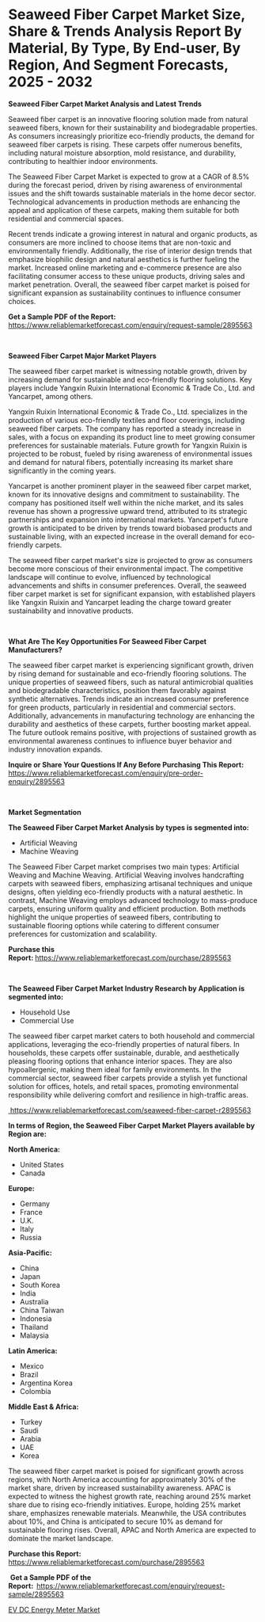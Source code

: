 <p><h1>Seaweed Fiber Carpet Market Size, Share & Trends Analysis Report By Material, By Type, By End-user, By Region, And Segment Forecasts, 2025 - 2032</h1></p><p><strong>Seaweed Fiber Carpet Market Analysis and Latest Trends</strong></p>
<p><p>Seaweed fiber carpet is an innovative flooring solution made from natural seaweed fibers, known for their sustainability and biodegradable properties. As consumers increasingly prioritize eco-friendly products, the demand for seaweed fiber carpets is rising. These carpets offer numerous benefits, including natural moisture absorption, mold resistance, and durability, contributing to healthier indoor environments.</p><p>The Seaweed Fiber Carpet Market is expected to grow at a CAGR of 8.5% during the forecast period, driven by rising awareness of environmental issues and the shift towards sustainable materials in the home decor sector. Technological advancements in production methods are enhancing the appeal and application of these carpets, making them suitable for both residential and commercial spaces.</p><p>Recent trends indicate a growing interest in natural and organic products, as consumers are more inclined to choose items that are non-toxic and environmentally friendly. Additionally, the rise of interior design trends that emphasize biophilic design and natural aesthetics is further fueling the market. Increased online marketing and e-commerce presence are also facilitating consumer access to these unique products, driving sales and market penetration. Overall, the seaweed fiber carpet market is poised for significant expansion as sustainability continues to influence consumer choices.</p></p>
<p><strong>Get a Sample PDF of the Report:&nbsp;</strong> <a href="https://www.reliablemarketforecast.com/enquiry/request-sample/2895563?utm_campaign=3050&utm_medium=2&utm_source=Github&utm_content=ia&utm_term=15032025&utm_id=seaweed-fiber-carpet">https://www.reliablemarketforecast.com/enquiry/request-sample/2895563</a></p>
<p>&nbsp;</p>
<p><strong>Seaweed Fiber Carpet Major Market Players</strong></p>
<p><p>The seaweed fiber carpet market is witnessing notable growth, driven by increasing demand for sustainable and eco-friendly flooring solutions. Key players include Yangxin Ruixin International Economic & Trade Co., Ltd. and Yancarpet, among others.</p><p>Yangxin Ruixin International Economic & Trade Co., Ltd. specializes in the production of various eco-friendly textiles and floor coverings, including seaweed fiber carpets. The company has reported a steady increase in sales, with a focus on expanding its product line to meet growing consumer preferences for sustainable materials. Future growth for Yangxin Ruixin is projected to be robust, fueled by rising awareness of environmental issues and demand for natural fibers, potentially increasing its market share significantly in the coming years.</p><p>Yancarpet is another prominent player in the seaweed fiber carpet market, known for its innovative designs and commitment to sustainability. The company has positioned itself well within the niche market, and its sales revenue has shown a progressive upward trend, attributed to its strategic partnerships and expansion into international markets. Yancarpet's future growth is anticipated to be driven by trends toward biobased products and sustainable living, with an expected increase in the overall demand for eco-friendly carpets.</p><p>The seaweed fiber carpet market's size is projected to grow as consumers become more conscious of their environmental impact. The competitive landscape will continue to evolve, influenced by technological advancements and shifts in consumer preferences. Overall, the seaweed fiber carpet market is set for significant expansion, with established players like Yangxin Ruixin and Yancarpet leading the charge toward greater sustainability and innovative products.</p></p>
<p>&nbsp;</p>
<p><strong>What Are The Key Opportunities For Seaweed Fiber Carpet Manufacturers?</strong></p>
<p><p>The seaweed fiber carpet market is experiencing significant growth, driven by rising demand for sustainable and eco-friendly flooring solutions. The unique properties of seaweed fibers, such as natural antimicrobial qualities and biodegradable characteristics, position them favorably against synthetic alternatives. Trends indicate an increased consumer preference for green products, particularly in residential and commercial sectors. Additionally, advancements in manufacturing technology are enhancing the durability and aesthetics of these carpets, further boosting market appeal. The future outlook remains positive, with projections of sustained growth as environmental awareness continues to influence buyer behavior and industry innovation expands.</p></p>
<p><strong>Inquire or Share Your Questions If Any Before Purchasing This Report:</strong> <a href="https://www.reliablemarketforecast.com/enquiry/pre-order-enquiry/2895563?utm_campaign=3050&utm_medium=2&utm_source=Github&utm_content=ia&utm_term=15032025&utm_id=seaweed-fiber-carpet">https://www.reliablemarketforecast.com/enquiry/pre-order-enquiry/2895563</a></p>
<p>&nbsp;</p>
<p><strong>Market Segmentation</strong></p>
<p><strong>The Seaweed Fiber Carpet Market Analysis by types is segmented into:</strong></p>
<p><ul><li>Artificial Weaving</li><li>Machine Weaving</li></ul></p>
<p><p>The Seaweed Fiber Carpet market comprises two main types: Artificial Weaving and Machine Weaving. Artificial Weaving involves handcrafting carpets with seaweed fibers, emphasizing artisanal techniques and unique designs, often yielding eco-friendly products with a natural aesthetic. In contrast, Machine Weaving employs advanced technology to mass-produce carpets, ensuring uniform quality and efficient production. Both methods highlight the unique properties of seaweed fibers, contributing to sustainable flooring options while catering to different consumer preferences for customization and scalability.</p></p>
<p><strong>Purchase this Report:&nbsp;</strong><a href="https://www.reliablemarketforecast.com/purchase/2895563?utm_campaign=3050&utm_medium=2&utm_source=Github&utm_content=ia&utm_term=15032025&utm_id=seaweed-fiber-carpet">https://www.reliablemarketforecast.com/purchase/2895563</a></p>
<p>&nbsp;</p>
<p><strong>The Seaweed Fiber Carpet Market Industry Research by Application is segmented into:</strong></p>
<p><ul><li>Household Use</li><li>Commercial Use</li></ul></p>
<p><p>The seaweed fiber carpet market caters to both household and commercial applications, leveraging the eco-friendly properties of natural fibers. In households, these carpets offer sustainable, durable, and aesthetically pleasing flooring options that enhance interior spaces. They are also hypoallergenic, making them ideal for family environments. In the commercial sector, seaweed fiber carpets provide a stylish yet functional solution for offices, hotels, and retail spaces, promoting environmental responsibility while delivering comfort and resilience in high-traffic areas.</p></p>
<p><a href="https://www.reliablemarketforecast.com/seaweed-fiber-carpet-r2895563?utm_campaign=3050&utm_medium=2&utm_source=Github&utm_content=ia&utm_term=15032025&utm_id=seaweed-fiber-carpet">&nbsp;https://www.reliablemarketforecast.com/seaweed-fiber-carpet-r2895563</a></p>
<p><strong>In terms of Region, the Seaweed Fiber Carpet Market Players available by Region are:</strong></p>
<p>
    <p> <strong> North America: </strong>
        <ul>
            <li>United States</li>
            <li>Canada</li>
        </ul>
        </p> 
    <p> <strong> Europe: </strong>
        <ul>
            <li>Germany</li>
            <li>France</li>
            <li>U.K.</li>
            <li>Italy</li>
            <li>Russia</li>
        </ul>
        </p> 
    <p> <strong> Asia-Pacific: </strong>
        <ul>
            <li>China</li>
            <li>Japan</li>
            <li>South Korea</li>
            <li>India</li>
            <li>Australia</li>
            <li>China Taiwan</li>
            <li>Indonesia</li>
            <li>Thailand</li>
            <li>Malaysia</li>
        </ul>
        </p> 
    <p> <strong> Latin America: </strong>
        <ul>
            <li>Mexico</li>
            <li>Brazil</li>
            <li>Argentina Korea</li>
            <li>Colombia</li>
        </ul>
        </p> 
    <p> <strong> Middle East & Africa: </strong>
        <ul>
            <li>Turkey</li>
            <li>Saudi</li>
            <li>Arabia</li>
            <li>UAE</li>
            <li>Korea</li>
        </ul>
    </p>
    </p>
<p><p>The seaweed fiber carpet market is poised for significant growth across regions, with North America accounting for approximately 30% of the market share, driven by increased sustainability awareness. APAC is expected to witness the highest growth rate, reaching around 25% market share due to rising eco-friendly initiatives. Europe, holding 25% market share, emphasizes renewable materials. Meanwhile, the USA contributes about 10%, and China is anticipated to secure 10% as demand for sustainable flooring rises. Overall, APAC and North America are expected to dominate the market landscape.</p></p>
<p><strong>Purchase this Report: </strong><a href="https://www.reliablemarketforecast.com/purchase/2895563?utm_campaign=3050&utm_medium=2&utm_source=Github&utm_content=ia&utm_term=15032025&utm_id=seaweed-fiber-carpet">https://www.reliablemarketforecast.com/purchase/2895563</a></p>
<p>&nbsp;<strong>Get a Sample PDF of the Report:&nbsp;&nbsp;</strong><a href="https://www.reliablemarketforecast.com/enquiry/request-sample/2895563?utm_campaign=3050&utm_medium=2&utm_source=Github&utm_content=ia&utm_term=15032025&utm_id=seaweed-fiber-carpet">https://www.reliablemarketforecast.com/enquiry/request-sample/2895563</a></p>
<p><strong></strong></p>
<p><p><a href="https://github.com/nibbsmantji/Market-Research-Report-List-1/blob/main/ev-dc-energy-meter-market.md?utm_campaign=3050&utm_medium=2&utm_source=Github&utm_content=ia&utm_term=15032025&utm_id=seaweed-fiber-carpet">EV DC Energy Meter Market</a></p></p>